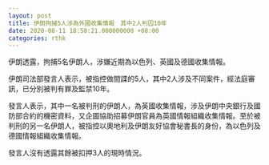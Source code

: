 ```yaml
---
layout: post
title: 伊朗拘捕5人涉為外國收集情報　其中2人判囚10年
date: 2020-08-11 18:58:21.000000000 +08:00
categories: rthk
---
```


伊朗透露，拘捕5名伊朗人，涉嫌近期為以色列、英國及德國收集情報。

伊朗司法部發言人表示，被指控做間諜的5人，其中2人涉及不同案件，經法庭審訊，已分別被判有罪及監禁10年。

發言人表示，其中一名被判刑的伊朗人，為英國收集情報，涉及伊朗中央銀行及國防部合約的機密資料，又企圖協助招募伊朗官員為英國情報組織收集情報。至於被判刑的另一名伊朗人，被指控以奧地利及伊朗友好協會秘書長的身份，為以色列及德國情報組織收集情報。

發言人沒有透露其餘被扣押3人的現時情況。
